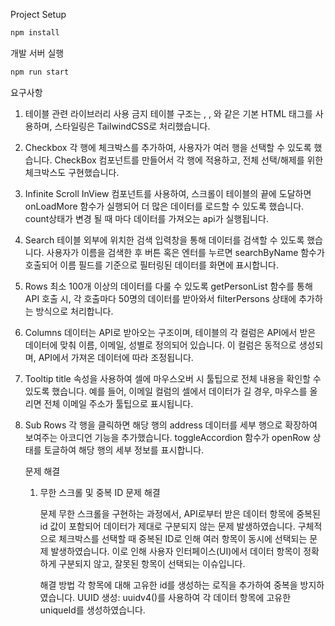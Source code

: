 Project Setup

```sh
npm install
```

개발 서버 실행

```sh
npm run start
```

요구사항

1. 테이블 관련 라이브러리 사용 금지
   테이블 구조는 <table>, <thead>, <tbody>와 같은 기본 HTML 태그를 사용하며, 스타일링은 TailwindCSS로 처리했습니다.

2. Checkbox
   각 행에 체크박스를 추가하여, 사용자가 여러 행을 선택할 수 있도록 했습니다. CheckBox 컴포넌트를 만들어서 각 행에 적용하고, 전체 선택/해제를 위한 체크박스도 구현했습니다.

3. Infinite Scroll
   InView 컴포넌트를 사용하여, 스크롤이 테이블의 끝에 도달하면 onLoadMore 함수가 실행되어 더 많은 데이터를 로드할 수 있도록 했습니다. count상태가 변경 될 때 마다 데이터를 가져오는 api가 실행됩니다.

4. Search
   테이블 외부에 위치한 검색 입력창을 통해 데이터를 검색할 수 있도록 했습니다. 사용자가 이름을 검색한 후 버튼 혹은 엔터를 누르면 searchByName 함수가 호출되어 이름 필드를 기준으로 필터링된 데이터를 화면에 표시합니다.

5. Rows
   최소 100개 이상의 데이터를 다룰 수 있도록 getPersonList 함수를 통해 API 호출 시, 각 호출마다 50명의 데이터를 받아와서 filterPersons 상태에 추가하는 방식으로 처리합니다.

6. Columns
   데이터는 API로 받아오는 구조이며, 테이블의 각 컬럼은 API에서 받은 데이터에 맞춰 이름, 이메일, 성별로 정의되어 있습니다. 이 컬럼은 동적으로 생성되며, API에서 가져온 데이터에 따라 조정됩니다.

7. Tooltip
   title 속성을 사용하여 셀에 마우스오버 시 툴팁으로 전체 내용을 확인할 수 있도록 했습니다. 예를 들어, 이메일 컬럼의 셀에서 데이터가 길 경우, 마우스를 올리면 전체 이메일 주소가 툴팁으로 표시됩니다.

8. Sub Rows
   각 행을 클릭하면 해당 행의 address 데이터를 세부 행으로 확장하여 보여주는 아코디언 기능을 추가했습니다. toggleAccordion 함수가 openRow 상태를 토글하여 해당 행의 세부 정보를 표시합니다.

문제 해결

1. 무한 스크롤 및 중복 ID 문제 해결

   문제
   무한 스크롤을 구현하는 과정에서, API로부터 받은 데이터 항목에 중복된 id 값이 포함되어 데이터가 제대로 구분되지 않는 문제 발생하였습니다.
   구체적으로 체크박스를 선택할 때 중복된 ID로 인해 여러 항목이 동시에 선택되는 문제 발생하였습니다. 이로 인해 사용자 인터페이스(UI)에서 데이터 항목이 정확하게 구분되지 않고, 잘못된 항목이 선택되는 이슈입니다.

   해결 방법
   각 항목에 대해 고유한 id를 생성하는 로직을 추가하여 중복을 방지하였습니다.
   UUID 생성: uuidv4()를 사용하여 각 데이터 항목에 고유한 uniqueId를 생성하였습니다.
